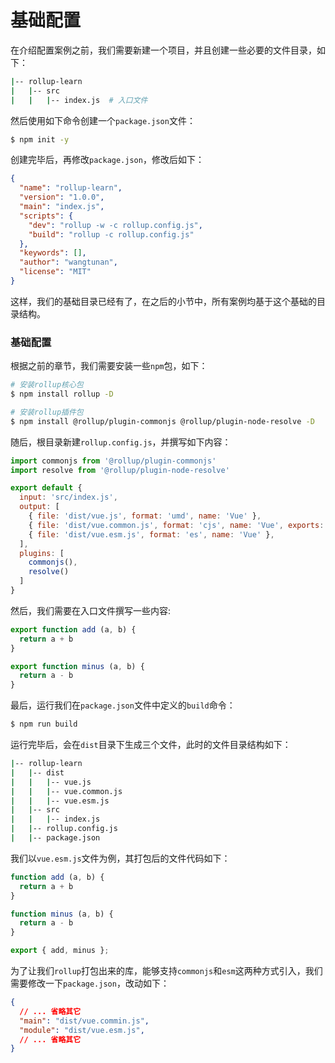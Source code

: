 # 基础配置

在介绍配置案例之前，我们需要新建一个项目，并且创建一些必要的文件目录，如下：

```bash
|-- rollup-learn
|   |-- src
|   |   |-- index.js  # 入口文件
```
然后使用如下命令创建一个`package.json`文件：
```bash
$ npm init -y
```
创建完毕后，再修改`package.json`，修改后如下：
```json
{
  "name": "rollup-learn",
  "version": "1.0.0",
  "main": "index.js",
  "scripts": {
    "dev": "rollup -w -c rollup.config.js",
    "build": "rollup -c rollup.config.js"
  },
  "keywords": [],
  "author": "wangtunan",
  "license": "MIT"
}
```
这样，我们的基础目录已经有了，在之后的小节中，所有案例均基于这个基础的目录结构。

### 基础配置
根据之前的章节，我们需要安装一些`npm`包，如下：
```bash
# 安装rollup核心包
$ npm install rollup -D

# 安装rollup插件包
$ npm install @rollup/plugin-commonjs @rollup/plugin-node-resolve -D
```
随后，根目录新建`rollup.config.js`，并撰写如下内容：
```js
import commonjs from '@rollup/plugin-commonjs'
import resolve from '@rollup/plugin-node-resolve'

export default {
  input: 'src/index.js',
  output: [
    { file: 'dist/vue.js', format: 'umd', name: 'Vue' },
    { file: 'dist/vue.common.js', format: 'cjs', name: 'Vue', exports: 'auto' },
    { file: 'dist/vue.esm.js', format: 'es', name: 'Vue' },
  ],
  plugins: [
    commonjs(),
    resolve()
  ]
}
```
然后，我们需要在入口文件撰写一些内容:
```js
export function add (a, b) {
  return a + b
}

export function minus (a, b) {
  return a - b
}
```
最后，运行我们在`package.json`文件中定义的`build`命令：
```bash
$ npm run build
```
运行完毕后，会在`dist`目录下生成三个文件，此时的文件目录结构如下：

```bash
|-- rollup-learn
|   |-- dist
|   |   |-- vue.js
|   |   |-- vue.common.js
|   |   |-- vue.esm.js
|   |-- src
|   |   |-- index.js
|   |-- rollup.config.js
|   |-- package.json
```
我们以`vue.esm.js`文件为例，其打包后的文件代码如下：
```js
function add (a, b) {
  return a + b
}

function minus (a, b) {
  return a - b
}

export { add, minus };
```
为了让我们`rollup`打包出来的库，能够支持`commonjs`和`esm`这两种方式引入，我们需要修改一下`package.json`，改动如下：
```json
{
  // ... 省略其它
  "main": "dist/vue.commin.js",
  "module": "dist/vue.esm.js",
  // ... 省略其它
}
```